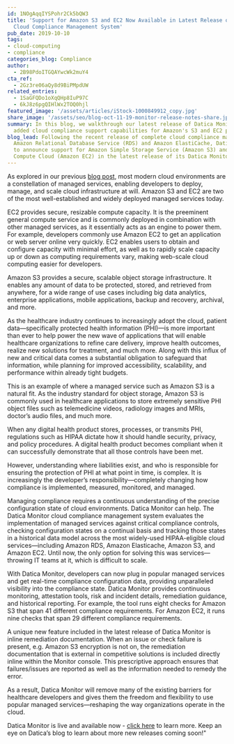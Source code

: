 ```yaml
---
id: 1NOgAqqIYSPohr2Ck5bQW3
title: 'Support for Amazon S3 and EC2 Now Available in Latest Release of Datica Monitor
  Cloud Compliance Management System'
pub_date: 2019-10-10
tags:
- cloud-computing
- compliance
categories_blog: Compliance
author:
  - 2B98PdoITGQAYwcWk2muY4
cta_ref:
  - 2Gz3re06aQy8d9BiPMpdUW
related_entries:
  - 1SaGFQDo1oXqQHp8IuP97C
  - 6kJ8z6pgQIHlWx2TOQ0hjl
featured_image: '/assets/articles/iStock-1000849912_copy.jpg'
share_image: '/assets/seo/blog-oct-11-19-monitor-release-notes-share.jpg'
summary: In this blog, we walkthrough our latest release of Datica Monitor and its
  added cloud compliance support capabilities for Amazon's S3 and EC2 products.
blog_lead: Following the recent release of complete cloud compliance management for
  Amazon Relational Database Service (RDS) and Amazon ElastiCache, Datica is proud
  to announce support for Amazon Simple Storage Service (Amazon S3) and Amazon Elastic
  Compute Cloud (Amazon EC2) in the latest release of its Datica Monitor product.
---
```

As explored in our previous [blog post](https://datica.com/blog/complete-cloud-compliance-amazon-rds-elasticache/), 
most modern cloud environments are a constellation of managed services, enabling
developers to deploy, manage, and scale cloud infrastructure at will. Amazon S3
and EC2 are two of the most well-established and widely deployed managed services
today.

EC2 provides secure, resizable compute capacity. It is the preeminent 
general compute service and is commonly deployed in combination with other managed
services, as it essentially acts as an engine to power them. For example, developers
commonly use Amazon EC2 to get an application or web server online very quickly.
EC2 enables users to obtain and configure capacity with minimal effort, as well
as to rapidly scale capacity up or down as computing requirements vary, making web-scale
cloud computing easier for developers.

Amazon S3 provides a secure, scalable 
object storage infrastructure. It enables any amount of data to be protected, stored,
and retrieved from anywhere, for a wide range of use cases including big data analytics,
enterprise applications, mobile applications, backup and recovery, archival, and
more.

As the healthcare industry continues to increasingly adopt the cloud,
patient data—specifically protected health information (PHI)—is more important than
ever to help power the new wave of applications that will enable healthcare organizations
to refine care delivery, improve health outcomes, realize new solutions for treatment,
and much more. Along with this influx of new and critical data comes a substantial
obligation to safeguard that information, while planning for improved accessibility,
scalability, and performance within already tight budgets.

This is an example 
of where a managed service such as Amazon S3 is a natural fit. As the industry standard
for object storage, Amazon S3 is commonly used in healthcare applications to store
extremely sensitive PHI object files such as telemedicine videos, radiology images
and MRIs, doctor’s audio files, and much more.

When any digital health product 
stores, processes, or transmits PHI, regulations such as HIPAA dictate how it should
handle security, privacy, and policy procedures. A digital health product becomes
compliant when it can successfully demonstrate that all those controls have been
met.

However, understanding where liabilities exist, and who is responsible for 
ensuring the protection of PHI at what point in time, is complex. It is increasingly
the developer’s responsibility—completely changing how compliance is implemented,
measured, monitored, and managed. 

Managing compliance requires a continuous 
understanding of the precise configuration state of cloud environments. Datica Monitor
can help. The Datica Monitor cloud compliance management system evaluates the implementation
of managed services against critical compliance controls, checking configuration
states on a continual basis and tracking those states in a historical data model
across the most widely-used HIPAA-eligible cloud services—including Amazon RDS,
Amazon Elasticache, Amazon S3, and Amazon EC2. Until now, the only option for solving
this was services—throwing IT teams at it, which is difficult to scale. 

With
Datica Monitor, developers can now plug in popular managed services and get real-time
compliance configuration data, providing unparalleled visibility into the compliance
state. Datica Monitor provides continuous monitoring, attestation tools, risk and
incident details, remediation guidance, and historical reporting. For example, the
tool runs eight checks for Amazon S3 that span 41 different compliance requirements.
For Amazon EC2, it runs nine checks that span 29 different compliance requirements.


A unique new feature included in the latest release of Datica Monitor is inline
remediation documentation. When an issue or check failure is present, e.g. Amazon
S3 encryption is not on, the remediation documentation that is external in competitive
solutions is included directly inline within the Monitor console. This prescriptive
approach ensures that failures/issues are reported as well as the information needed
to remedy the error.  

As a result, Datica Monitor will remove many of the existing
barriers for healthcare developers and gives them the freedom and flexibility to
use popular managed services—reshaping the way organizations operate in the cloud.


Datica Monitor is live and available now - [click here](/monitor) to learn more.
Keep an eye on Datica’s blog to learn about more new releases coming soon!"
